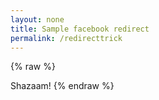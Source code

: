 ```yaml
---
layout: none
title: Sample facebook redirect
permalink: /redirecttrick
---
```


{% raw %}
<html>
  <head>
    <title>fb-redirect-poc</title>
    <meta property="og:title" content="LOLA"/>
    <meta property="og:image" content="https://cloud.githubusercontent.com/assets/882606/21937253/94ea7f10-d984-11e6-93f4-5f7d829027f1.jpg"/>
    <meta property="og:description" content="LOLA and Novis partnered to create a fun and stylish pouch to tote your tampons">
  </head>
  <body>
    Shazaam!
    <script>
      location.href = 'https://lola-x-novis.myshopify.com/';
    </script>
  </body>
</html>
{% endraw %}

